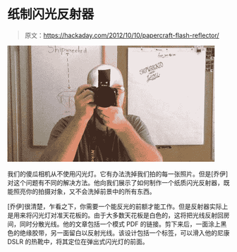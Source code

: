 # 纸制闪光反射器

> 原文：<https://hackaday.com/2012/10/10/papercraft-flash-reflector/>

![](img/3d82fffdb156f4b4592c85be94887d4f.png "papercraft-flash-reflector")

我们的傻瓜相机从不使用闪光灯。它有办法洗掉我们拍的每一张照片。但是[乔伊]对这个问题有不同的解决方法。他向我们展示了如何制作一个纸质闪光反射器，既能照亮你的拍摄对象，又不会洗掉前景中的所有东西。

[乔伊]很清楚，乍看之下，你需要一个能反光的前额才能工作。但是反射器实际上是用来将闪光灯对准天花板的。由于大多数天花板是白色的，这将把光线反射回房间，同时分散光线。他的文章包括一个模式 PDF 的链接。剪下来后，一面涂上黑色的绝缘胶带，另一面留白以反射光线。该设计包括一个标签，可以滑入他的尼康 DSLR 的热靴中，将其定位在弹出式闪光灯的前面。